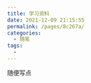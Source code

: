 ```yaml
---
title: 学习资料
date: 2021-12-09 21:15:55
permalink: /pages/8c267a/
categories:
  - 随笔
tags:
  - 
---
```

随便写点